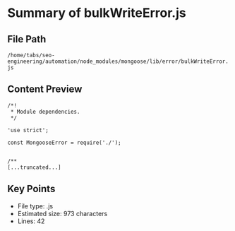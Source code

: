 # Summary of bulkWriteError.js
  
## File Path
`/home/tabs/seo-engineering/automation/node_modules/mongoose/lib/error/bulkWriteError.js`

## Content Preview
```
/*!
 * Module dependencies.
 */

'use strict';

const MongooseError = require('./');


/**
[...truncated...]
```

## Key Points
- File type: .js
- Estimated size: 973 characters
- Lines: 42
